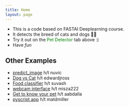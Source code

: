 ```yaml
---
title: Home
layout: page
---
```


- This is a code based on FASTAI Deeplearning course. 
- It detects the breed of cats and dogs <span>&#128054;</span><span>&#128569;</span>
- Try it out on the <span style="color: green;">Pet Detector</span> tab above :)
- Have *fun*

## Other Examples

- [predict_image](https://github.com/nuvic/predict_image) h/t nuvic
- [Dog vs Cat](https://edwardjross.github.io/gradio-image-demo/) h/t edwardjross 
- [Food classifier](https://suvash.github.io/very-basic-gradio-api-app/) h/t suvash 
- [webcam interface](https://misza222.github.io/hf_api_predict/) h/t misza222
- [Get to know your pet](https://gettoknowyourpet.com/) h/t aabdalla
- [pyscript app](https://matdmiller.github.io/fastai-huggingface-sample-web-app1/pyscript-classifier.html) h/t matdmiller
